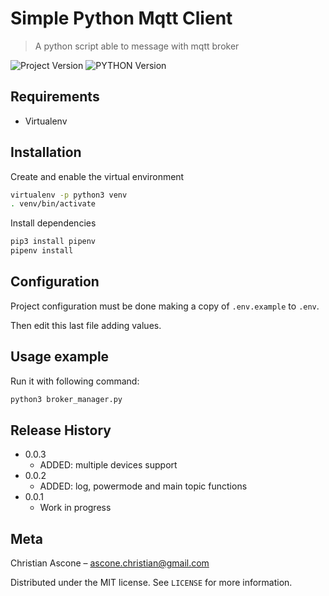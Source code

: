 # Simple Python Mqtt Client
> A python script able to message with mqtt broker

![Project Version][project-image]
![PYTHON Version][python-image]

## Requirements

 - Virtualenv

## Installation

Create and enable the virtual environment

```sh
virtualenv -p python3 venv
. venv/bin/activate
```

Install dependencies
```sh
pip3 install pipenv
pipenv install
```

## Configuration

Project configuration must be done making a copy of `.env.example` to `.env`.

Then edit this last file adding values.

## Usage example

Run it with following command:
```sh
python3 broker_manager.py
```

## Release History

* 0.0.3
    * ADDED: multiple devices support
* 0.0.2
    * ADDED: log, powermode and main topic functions
* 0.0.1
    * Work in progress

## Meta

Christian Ascone – ascone.christian@gmail.com

Distributed under the MIT license. See ``LICENSE`` for more information.

<!-- Markdown link & img dfn's -->
[project-image]: https://img.shields.io/badge/simple_python_mqtt_client-0.00.03-green.svg
[python-image]: https://img.shields.io/badge/python-3.7-brightgreen.svg